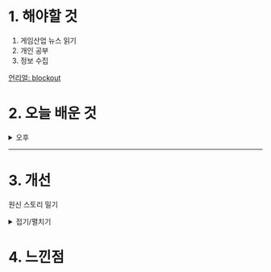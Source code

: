 
# 1. 해야할 것

1. 게임산업 뉴스 읽기 
2. 개인 공부  
3. 정보 수집

[언리얼: blockout](https://dev.epicgames.com/community/learning/talks-and-demos/8k52/blockout-and-asset-production-in-unreal-engine-5)

# 2. 오늘 배운 것

<details>
<summary>오후</summary>

## 오늘의 뉴스
### [기사: 돌고 돌아 PC](https://www.gameinsight.co.kr/news/articleView.html?idxno=33949)
![image](https://github.com/user-attachments/assets/0e26c037-47b3-45cb-9a50-5653dd107373)
```
스팀같은 플랫폼 덕분에 콘솔게임도 PC로 접하기 좋은 상황인데다
굳이 독점 게임으로 한정할 필요가 없어지고 있다.
콘솔과 PC게임의 경계가 사라지고 있고 내가 해보고 싶은 콘솔게임을 PC로 즐길 수 있으니 좋지만
게임기기가 몰락할 것 같고 이 때문에 어떤 나비효과가 일어날지 궁금하다.
```
****

## 101 요약정리


****
## 정보 수집
### 왕좌의 게임 세계관, [장벽 너머](https://namu.wiki/w/%EC%9E%A5%EB%B2%BD%20%EB%84%88%EB%A8%B8)


</details>

****


# 3. 개선
원신 스토리 밀기

<details>
<summary>접기/펼치기</summary>

![image](https://github.com/user-attachments/assets/a9b6a525-9d8c-4729-9947-71374b964704)

![image](https://github.com/user-attachments/assets/f65667da-6a2b-45dd-9e6b-fd9cbdbdc5ee)

![image](https://github.com/user-attachments/assets/f43d9f07-54d2-4870-8d96-b08be0e6eed9)

</details>



# 4. 느낀점


